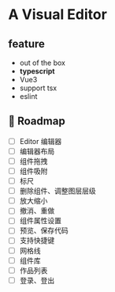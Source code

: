 # A Visual Editor

## feature

- out of the box
- **typescript**
- Vue3
- support tsx
- eslint

## 🧭 Roadmap

- [ ] Editor 编辑器
- [ ] 编辑器布局
- [ ] 组件拖拽
- [ ] 组件吸附
- [ ] 标尺
- [ ] 删除组件、调整图层层级
- [ ] 放大缩小
- [ ] 撤消、重做
- [ ] 组件属性设置
- [ ] 预览、保存代码
- [ ] 支持快捷键
- [ ] 网格线
- [ ] 组件库
- [ ] 作品列表
- [ ] 登录、登出
